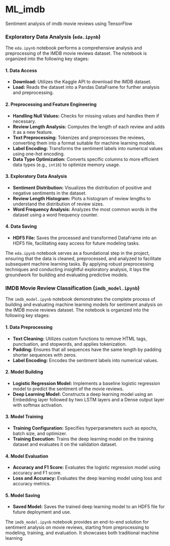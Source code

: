 # ML_imdb
Sentiment analysis of imdb movie reviews using TensorFlow

### Exploratory Data Analysis (`eda.ipynb`)

The `eda.ipynb` notebook performs a comprehensive analysis and preprocessing of the IMDB movie reviews dataset. The notebook is organized into the following key stages:

#### 1. Data Access
   - **Download:** Utilizes the Kaggle API to download the IMDB dataset.
   - **Load:** Reads the dataset into a Pandas DataFrame for further analysis and preprocessing.

#### 2. Preprocessing and Feature Engineering
   - **Handling Null Values:** Checks for missing values and handles them if necessary.
   - **Review Length Analysis:** Computes the length of each review and adds it as a new feature.
   - **Text Preprocessing:** Tokenizes and preprocesses the reviews, converting them into a format suitable for machine learning models.
   - **Label Encoding:** Transforms the sentiment labels into numerical values using one-hot encoding.
   - **Data Type Optimization:** Converts specific columns to more efficient data types (e.g., `int16`) to optimize memory usage.

#### 3. Exploratory Data Analysis
   - **Sentiment Distribution:** Visualizes the distribution of positive and negative sentiments in the dataset.
   - **Review Length Histogram:** Plots a histogram of review lengths to understand the distribution of review sizes.
   - **Word Frequency Analysis:** Analyzes the most common words in the dataset using a word frequency counter.

#### 4. Data Saving
   - **HDF5 File:** Saves the processed and transformed DataFrame into an HDF5 file, facilitating easy access for future modeling tasks.

The `eda.ipynb` notebook serves as a foundational step in the project, ensuring that the data is cleaned, preprocessed, and analyzed to facilitate subsequent machine learning tasks. By applying robust preprocessing techniques and conducting insightful exploratory analysis, it lays the groundwork for building and evaluating predictive models.

### IMDB Movie Review Classification (`imdb_model.ipynb`)

The `imdb_model.ipynb` notebook demonstrates the complete process of building and evaluating machine learning models for sentiment analysis on the IMDB movie reviews dataset. The notebook is organized into the following key stages:

#### 1. Data Preprocessing
   - **Text Cleaning:** Utilizes custom functions to remove HTML tags, punctuation, and stopwords, and applies tokenization.
   - **Padding:** Ensures that all sequences have the same length by padding shorter sequences with zeros.
   - **Label Encoding:** Encodes the sentiment labels into numerical values.

#### 2. Model Building
   - **Logistic Regression Model:** Implements a baseline logistic regression model to predict the sentiment of the movie reviews.
   - **Deep Learning Model:** Constructs a deep learning model using an Embedding layer followed by two LSTM layers and a Dense output layer with softmax activation.

#### 3. Model Training
   - **Training Configuration:** Specifies hyperparameters such as epochs, batch size, and optimizer.
   - **Training Execution:** Trains the deep learning model on the training dataset and evaluates it on the validation dataset.

#### 4. Model Evaluation
   - **Accuracy and F1 Score:** Evaluates the logistic regression model using accuracy and F1 score.
   - **Loss and Accuracy:** Evaluates the deep learning model using loss and accuracy metrics.

#### 5. Model Saving
   - **Saved Model:** Saves the trained deep learning model to an HDF5 file for future deployment and use.

The `imdb_model.ipynb` notebook provides an end-to-end solution for sentiment analysis on movie reviews, starting from preprocessing to modeling, training, and evaluation. It showcases both traditional machine learning
